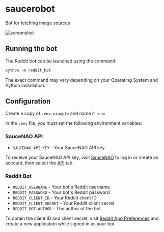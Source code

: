 # saucerobot

Bot for fetching image sources

![screenshot](https://user-images.githubusercontent.com/20955511/171797888-2b42bf60-522e-4a7a-adf7-0154d0ddb8b2.png)

## Running the bot

The Reddit bot can be launched using the command:

```py
python -m reddit_bot
```

The exact command may vary depending on your Operating System and Python installation.

## Configuration

Create a copy of `.env.example` and name it `.env`

In the `.env` file, you must set the following environment variables:

### SauceNAO API

* `SAUCENAO_API_KEY` - Your SauceNAO API key

To receive your SauceNAO API key, visit [SauceNAO](https://saucenao.com/user.php) to log in or create an account, then select the [API](https://saucenao.com/user.php?page=search-api) tab.

### Reddit Bot

* `REDDIT_USERNAME` - Your bot's Reddit username
* `REDDIT_PASSWORD` - Your bot's Reddit password
* `REDDIT_CLIENT_ID` - Your Reddit client ID
* `REDDIT_CLIENT_SECRET` - Your Reddit client secret
* `REDDIT_BOT_AUTHOR` - The author of the bot

To obtain the client ID and client secret, visit [Reddit App Preferences](https://www.reddit.com/prefs/apps/) and create a new application while signed in as your bot.
